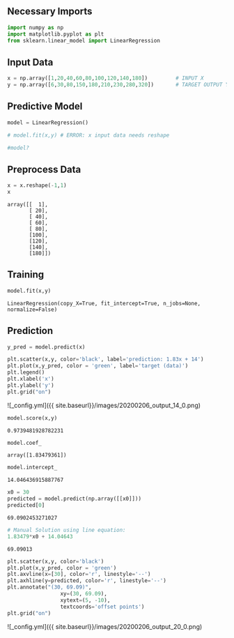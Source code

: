 ## Necessary Imports


```python
import numpy as np
import matplotlib.pyplot as plt
from sklearn.linear_model import LinearRegression
```

## Input Data


```python
x = np.array([1,20,40,60,80,100,120,140,180])         # INPUT X
y = np.array([6,30,80,150,180,210,230,280,320])       # TARGET OUTPUT Y
```

## Predictive Model


```python
model = LinearRegression()
```


```python
# model.fit(x,y) # ERROR: x input data needs reshape
```


```python
#model?
```

## Preprocess Data


```python
x = x.reshape(-1,1)
x
```




    array([[  1],
           [ 20],
           [ 40],
           [ 60],
           [ 80],
           [100],
           [120],
           [140],
           [180]])



## Training


```python
model.fit(x,y)   
```




    LinearRegression(copy_X=True, fit_intercept=True, n_jobs=None, normalize=False)



## Prediction


```python
y_pred = model.predict(x)
```


```python
plt.scatter(x,y, color='black', label='prediction: 1.83x + 14')
plt.plot(x,y_pred, color = 'green', label='target (data)')
plt.legend()
plt.xlabel('x')
plt.ylabel('y')
plt.grid("on")
```


![_config.yml]({{ site.baseurl}}/images/20200206_output_14_0.png)



```python
model.score(x,y)
```




    0.9739481928782231




```python
model.coef_
```




    array([1.83479361])




```python
model.intercept_
```




    14.046436915887767




```python
x0 = 30
predicted = model.predict(np.array([[x0]]))
predicted[0]
```




    69.0902453271027




```python
# Manual Solution using line equation:
1.83479*x0 + 14.04643
```




    69.09013




```python
plt.scatter(x,y, color='black')
plt.plot(x,y_pred, color = 'green')
plt.axvline(x=[30], color='r', linestyle='--')
plt.axhline(y=predicted, color='r', linestyle='--')
plt.annotate("(30, 69.09)",
                 xy=(30, 69.09),
                 xytext=(5, -10),
                 textcoords='offset points')
plt.grid("on")
```


![_config.yml]({{ site.baseurl}}/images/20200206_output_20_0.png)

